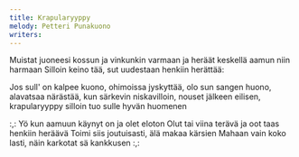 ```yaml
---
title: Krapularyyppy
melody: Petteri Punakuono
writers: 
---
```

Muistat juoneesi kossun ja vinkunkin varmaan
ja heräät keskellä aamun niin harmaan
Silloin keino tää, sut uudestaan henkiin herättää:

Jos sull' on kalpee kuono,
ohimoissa jyskyttää,
olo sun sangen huono,
alavatsaa närästää,
kun särkevin niskavilloin,
nouset jälkeen eilisen,
krapularyyppy silloin
tuo sulle hyvän huomenen

:,: Yö kun aamuun käynyt on
ja olet eloton
Olut tai viina terävä
ja oot taas henkiin heräävä
Toimi siis joutuisasti,
älä makaa kärsien
Mahaan vain koko lasti,
näin karkotat sä kankkusen :,:
